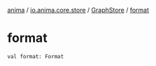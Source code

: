 [anima](../../index.md) / [io.anima.core.store](../index.md) / [GraphStore](index.md) / [format](./format.md)

# format

`val format: Format`